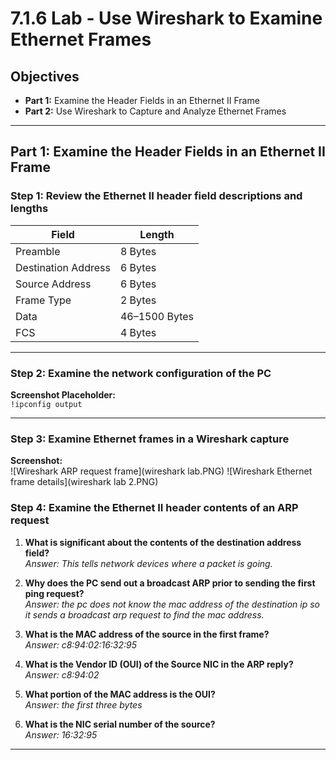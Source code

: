 # 7.1.6 Lab - Use Wireshark to Examine Ethernet Frames

## Objectives

- **Part 1:** Examine the Header Fields in an Ethernet II Frame  
- **Part 2:** Use Wireshark to Capture and Analyze Ethernet Frames

---

## Part 1: Examine the Header Fields in an Ethernet II Frame

### Step 1: Review the Ethernet II header field descriptions and lengths

| Field               | Length         |
|--------------------|----------------|
| Preamble            | 8 Bytes        |
| Destination Address | 6 Bytes        |
| Source Address      | 6 Bytes        |
| Frame Type          | 2 Bytes        |
| Data                | 46–1500 Bytes  |
| FCS                 | 4 Bytes        |

---

### Step 2: Examine the network configuration of the PC

**Screenshot Placeholder:**  
`!ipconfig output`

---

### Step 3: Examine Ethernet frames in a Wireshark capture

**Screenshot:**  
![Wireshark ARP request frame](wireshark lab.PNG)
![Wireshark Ethernet frame details](wireshark lab 2.PNG)


### Step 4: Examine the Ethernet II header contents of an ARP request

1. **What is significant about the contents of the destination address field?**  
   _Answer: This tells network devices where a packet is going._  

2. **Why does the PC send out a broadcast ARP prior to sending the first ping request?**  
   _Answer: the pc does not know the mac address of the destination ip so it sends a broadcast arp request to find the mac address._  

3. **What is the MAC address of the source in the first frame?**  
   _Answer: c8:94:02:16:32:95_  

4. **What is the Vendor ID (OUI) of the Source NIC in the ARP reply?**  
   _Answer: c8:94:02_  

5. **What portion of the MAC address is the OUI?**  
   _Answer: the first three bytes_  

6. **What is the NIC serial number of the source?**  
   _Answer: 16:32:95_  

---

##